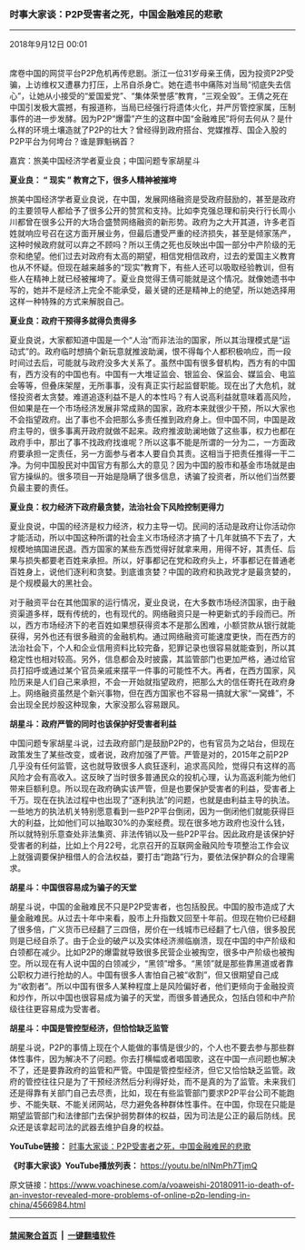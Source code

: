 ### 时事大家谈：P2P受害者之死，中国金融难民的悲歌
------------------------

<div class="published">
 <span class="date" title="中国时间">
  <time datetime="2018-09-12T00:01:04+08:00">
   2018年9月12日 00:01
  </time>
 </span>
</div>
<br/>
<div class="wsw">
 <p>
  席卷中国的网贷平台P2P危机再传悲剧。浙江一位31岁母亲王倩，因为投资P2P受骗，上访维权又遭暴力打压，上吊自杀身亡。她在遗书中痛陈对当局“彻底失去信心”，让她从小接受的“爱国爱党”、“集体荣誉感”教育，“三观全毁”。王倩之死在中国引发极大震撼，有报道称，当局已经强行将遗体火化，并严厉管控家属，压制事件的进一步发酵。因为P2P“爆雷”产生的这群中国“金融难民”将何去何从？是什么样的环境土壤造就了P2P的壮大？曾经得到政府搭台、党媒推荐、国企入股的P2P平台为何垮台？谁是罪魁祸首？
 </p>
 <p>
  嘉宾：旅美中国经济学者夏业良；中国问题专家胡星斗
 </p>
 <div class="wsw__embed">
 </div>
 <p>
  <strong>
   夏业良：
  </strong>
  <strong>
   “
  </strong>
  <strong>
   现实
  </strong>
  <strong>
   ”
  </strong>
  <strong>
   教育之下，很多人精神被摧垮
  </strong>
 </p>
 <p>
  旅美中国经济学者夏业良说，在中国，发展网络融资是受政府鼓励的，甚至是政府的主要领导人都给予了很多公开的赞赏和支持。比如李克强总理和前央行行长周小川都曾在很多公开的大场合盛赞网络融资的新形势。政府为之大开其道，许多老百姓就响应号召在这方面开展业务，但最后遭受严重的经济损失，甚至是倾家荡产，这种时候政府就可以弃之不顾吗？所以王倩之死也反映出中国一部分中产阶级的无奈和绝望。他们过去对政府有太高的期望，相信党相信政府，过去的爱国主义教育也从不怀疑。但现在越来越多的“现实”教育下，有些人还可以吸取经验教训，但有些人在精神上就已经被摧垮了。夏业良觉得王倩可能就是这个情况。就像她遗书中写的，她并不是经济上完全不能承受，最关键的还是精神上的绝望，所以她选择用这样一种特殊的方式来解脱自己。
 </p>
 <p>
  <strong>
   夏业良：政府干预得多就得负责得多
  </strong>
 </p>
 <p>
  夏业良说，大家都知道中国是一个“人治”而非法治的国家，所以其治理模式是“运动式”的。政府临时想搞个新玩意就推波助澜，恨不得每个人都积极响应，而一段时间过去后，可能就与政府没多大关系了。虽然中国有很多督机构，西方有的中国有，西方没有的中国也有。中国有一大堆证监会、银监会、保监会、媒监会、电监会等等，但叠床架屋，无所事事，没有真正实行起监督职能。现在出了大危机，就怪投资者太贪婪。难道追逐利益不是人的本性吗？有人说高利益就意味着高风险，但如果是在一个市场经济发展非常成熟的国家，政府本来就很少干预，所以大家也不会指望政府。出了事也不会把那么多责任推到政府身上。但中国不同，中国是政府主导的，很多事离开政府就做不起来。政府推波助澜地做了这些事，权力也都在政府手中，那出了事不找政府找谁呢？所以这事不能是所谓的一分为二，一方面政府要承担一定责任，另一方面参与者本人要自负其责。这相当于把责任推得一干二净。为何中国股民对中国官方有那么大的意见？因为中国的股市和基金市场就是由官方操纵的。很多项目一开始是隐瞒了很多信息，诱骗了投资者，所以他们当然要负最主要的责任。
 </p>
 <p>
  <strong>
   夏业良：权力经济下政府最贪婪，法治社会下风险控制更得力
  </strong>
 </p>
 <p>
  夏业良说，中国的经济是权力经济，权力主导一切。民间的活动是政府让你活动你才能活动，所以中国这种所谓的社会主义市场经济才搞了十几年就搞不下去了，大规模地搞国进民退。西方国家的某些东西觉得好就拿来用，用得不好，其责任、后果与损失都要老百姓来承担。所以，好事都记在党和政府头上，坏事都记在普通老百姓身上，说他们逐利和贪婪。到底谁贪婪？中国的政府和执政党才是最贪婪的，是个规模最大的黑社会。
 </p>
 <p>
  对于融资平台在其他国家的运行情况，夏业良说，在大多数市场经济国家，由于融资渠道多样，既有传统的，也有现代的。网络融资只是一种更新式的手段而已。所以，西方市场经济下的老百姓如果想获得资本不是那么困难，小额贷款从银行就能获得，另外也还有很多融资的金融机构。通过网络融资可能速度更快，而在西方的法治社会下，个人和企业信用资料比较完备，犯罪记录也很容易就能查到，所以其稳定性也相对较高。另外，信息都会及时披露，其监管部门也更加严格，通过给官员打招呼或通过某个官员亲戚来摆平一件事的可能性不大。再者，在西方国家，风险历来是人们自己来承担，不会一开始就指望政府，把那么大的信任寄托在政府身上。网络融资虽然是个新兴事物，但在西方国家也不容易一搞就大家“一窝蜂”，不会出现全民炒股这种现象，大家没那么容易跟风。
 </p>
 <p>
  <strong>
   胡星斗：政府严管的同时也该保护好受害者利益
  </strong>
 </p>
 <p>
  中国问题专家胡星斗说，过去政府部门是鼓励P2P的，也有官员为之站台，但现在政策发生了某些改变，或者说，政府加强了严管。严管是对的，2015年之前P2P几乎没有任何监管，这也就导致很多人疯狂逐利，追求高风险，觉得只有这样的高风险才会有高收入。这反映了当时很多普通民众的投机心理，认为高返利能为他们带来巨额利息。所以现在政府确实该严管，但是也要保护受害者的利益，受害者上千万。现在在执法过程中也出现了“逐利执法”的问题，也就是由利益主导的执法。一些地方的执法机关特别愿意看到一些P2P平台倒闭，因为一倒闭他们就能获得巨大的利益，比如他们可以抽取30%的办案经费。现在很多地方政府也没什么钱，所以就特别乐意查处非法集资、非法传销以及一些P2P平台。因此政府是该保护好受害者的利益，比如上个月22号，北京召开的互联网金融风险专项整治工作会议上就强调要保护租借人的合法权益，要打击“跑路”行为，要依法保护群众的合理需求。
 </p>
 <p>
  <strong>
   胡星斗：中国很容易成为骗子的天堂
  </strong>
 </p>
 <p>
  胡星斗说，中国的金融难民不只是P2P受害者，也包括股民。中国的股市造成了大量金融难民。从过去十年中来看，股市上升指数又回至十年前。但现在物价已经翻了很多倍，广义货币已经翻了三四倍，房价在一线城市已经翻了七八倍，很多股民则是已经自杀了。由于企业的破产以及实体经济濒临崩溃，现在中国的中产阶级和白领都在减少。比如P2P的爆雷就导致很多民营企业被掏空，很多中产阶级也被掏空。所以现在有人说中国的白领减少，“黑领”增多。“黑领”就是那些靠黑道或者靠公职权力进行抢劫的人。中国有很多人害怕自己被“收割”，但又很期望自己成为“收割者”。所以中国有很多人某种程度上是风险偏好者，他们更倾向于金融投资和炒作，所以中国也很容易成为骗子的天堂，而很多普通民众，包括白领和中产阶级往往更容易成为受害者。
 </p>
 <p>
  <strong>
   胡星斗：中国是管控型经济，但恰恰缺乏监管
  </strong>
 </p>
 <p>
  胡星斗说，P2P的事情上现在个人能做的事情是很少的，个人也不要去参与那些群体性事件，因为解决不了问题。你去打横幅或者唱国歌，这在中国一点问题也解决不了，还是要靠政府的监管和严管。中国是管控型经济，但它又恰恰缺乏监管。政府的管控往往只是为了干预经济然后分利得好处，而不是真的为了监管。未来我们还是得靠有关部门自己去尽责，比如，现在有些监管部门要求P2P平台公司不能跑步、不能失联、不能关闭网站，尽力避免各种群体性事件。在中国，你现在只能是期望监管部门和法律部门去保护弱势群体的权益，因为司法是公正的最后防线。民众还是该拿起司法的武器去维护自身的权益。
 </p>
 <p>
  <strong>
   YouTube链接：
  </strong>
  <a class="wsw__a" href="https://youtu.be/OATRcZbSkfg" target="_blank">
   时事大家谈：P2P受害者之死，中国金融难民的悲歌
  </a>
 </p>
 <p>
  <strong>
   《时事大家谈》YouTube播放列表：
  </strong>
  <a class="wsw__a" href="https://youtu.be/nINmPh7TjmQ" target="_blank">
   https://youtu.be/nINmPh7TjmQ
  </a>
 </p>
 <div class="clear">
 </div>
 <div class="mediaReplacer externalMedia">
  <div class="c-sticky-container">
   <div class="c-sticky-element" data-sp_api="youtube">
    <span class="c-sticky-element__close-el c-sticky-element__swipe-el ta-c" title="关闭">
     <span class="ico ico-close m-0">
     </span>
    </span>
    <div class="external-content-placeholder">
    </div>
    <script>
    </script>
   </div>
  </div>
 </div>
 <p>
 </p>
 <p>
 </p>
 <p>
 </p>
 <p>
 </p>
 <p>
 </p>
</div>

原文链接：https://www.voachinese.com/a/voaweishi-20180911-io-death-of-an-investor-revealed-more-problems-of-online-p2p-lending-in-china/4566984.html


------------------------
#### [禁闻聚合首页](https://github.com/gfw-breaker/banned-news/blob/master/README.md) &nbsp;|&nbsp;  [一键翻墙软件](https://github.com/gfw-breaker/nogfw/blob/master/README.md)